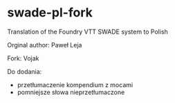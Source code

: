 # swade-pl-fork
Translation of the Foundry VTT SWADE system to Polish

Orginal author: Paweł Leja

Fork: Vojak

Do dodania:
- przetłumaczenie kompendium z mocami
- pomniejsze słowa nieprzetłumaczone

